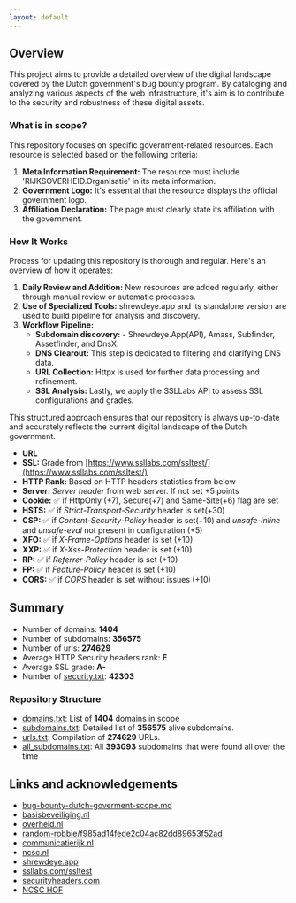 ```yaml
---
layout: default
---
```

## Overview
This project aims to provide a detailed overview of the digital landscape covered by the Dutch government's bug bounty program. By cataloging and analyzing various aspects of the web infrastructure, it's aim is to contribute to the security and robustness of these digital assets.
### What is in scope?
This repository focuses on specific government-related resources. Each resource is selected based on the following criteria:
1. **Meta Information Requirement:** The resource must include 'RIJKSOVERHEID.Organisatie' in its meta information.
2. **Government Logo:** It's essential that the resource displays the official government logo.
3. **Affiliation Declaration:** The page must clearly state its affiliation with the government.
### How It Works
Process for updating this repository is thorough and regular. Here's an overview of how it operates:
1. **Daily Review and Addition:** New resources are added regularly, either through manual review or automatic processes.
2. **Use of Specialized Tools:** shrewdeye.app and its standalone version are used to build pipeline for analysis and discovery.
3. **Workflow Pipeline:**
      - **Subdomain discovery:**  - Shrewdeye.App(API), Amass, Subfinder, Assetfinder, and DnsX.
      - **DNS Clearout:** This step is dedicated to filtering and clarifying DNS data.
      - **URL Collection:** Httpx is used for further data processing and refinement.
      - **SSL Analysis:** Lastly, we apply the SSLLabs API to assess SSL configurations and grades.




This structured approach ensures that our repository is always up-to-date and accurately reflects the current digital landscape of the Dutch government.
 - **URL**
 - **SSL:** Grade from [https://www.ssllabs.com/ssltest/](https://www.ssllabs.com/ssltest/)
 - **HTTP Rank:** Based on HTTP headers statistics from below
 - **Server:** *Server header* from web server. If not set +5 points
 - **Cookie:** :white_check_mark: if HttpOnly (+7), Secure(+7) and Same-Site(+6) flag are set
 - **HSTS:** :white_check_mark: if *Strict-Transport-Security* header is set(+30)
 - **CSP:** :white_check_mark: if *Content-Security-Policy* header is set(+10) and *unsafe-inline* and *unsafe-eval* not present in configuration (+5)
 - **XFO:** :white_check_mark: if *X-Frame-Options* header is set (+10)
 - **XXP:** :white_check_mark: if *X-Xss-Protection* header is set (+10)
 - **RP:** :white_check_mark: if *Referrer-Policy* header is set (+10)
 - **FP:** :white_check_mark: if *Feature-Policy* header is set (+10)
 - **CORS:** :white_check_mark: if *CORS* header is set without issues (+10)
## Summary
 - Number of domains: **1404**
 - Number of subdomains: **356575**
 - Number of urls: **274629**
 -  Average HTTP Security headers rank: **E**
 - Average SSL grade: **A-**
 - Number of [security.txt](https://www.digitaleoverheid.nl/nieuws/standaard-security-txt-nu-verplicht-voor-overheid/): **42303**
### Repository Structure
 - [domains.txt](https://raw.githubusercontent.com/zzzteph/DutchGovScope/main/storage/dutchgov/domains.txt): List of **1404** domains in scope
 - [subdomains.txt](https://raw.githubusercontent.com/zzzteph/DutchGovScope/main/storage/dutchgov/subdomains.txt): Detailed list of **356575** alive subdomains.
 - [urls.txt](https://raw.githubusercontent.com/zzzteph/DutchGovScope/main/storage/dutchgov/urls.txt): Compilation of **274629** URLs.
 - [all_subdomains.txt](https://raw.githubusercontent.com/zzzteph/DutchGovScope/main/storage/dutchgov/all_subdomains.txt): All **393093** subdomains that were found all over the time 
## Links and acknowledgements
 - [bug-bounty-dutch-goverment-scope.md](https://gist.github.com/zzzteph/99a7bd2acde12cb4b2626fc9261bc56d)
 - [basisbeveiliging.nl](https://basisbeveiliging.nl/)
 - [overheid.nl](https://www.overheid.nl/english/dutch-government-websites)
 - [random-robbie/f985ad14fede2c04ac82dd89653f52ad](https://gist.github.com/random-robbie/f985ad14fede2c04ac82dd89653f52ad)
 - [communicatierijk.nl](https://www.communicatierijk.nl/vakkennis/r/rijkswebsites/verplichte-richtlijnen/websiteregister-rijksoverheid)
 - [ncsc.nl](https://www.ncsc.nl/contact/kwetsbaarheid-melden/cvd-meldingen-formulier)
 - [shrewdeye.app](https://shrewdeye.app)
 - [ssllabs.com/ssltest](https://www.ssllabs.com/ssltest/)
 - [securityheaders.com](https://securityheaders.com/)
 - [NCSC HOF](https://www.ncsc.nl/contact/kwetsbaarheid-melden/wall-of-fame)